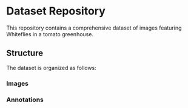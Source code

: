 # Dataset Repository
This repository contains a comprehensive dataset of images featuring Whiteflies in a tomato greenhouse.

## Structure

The dataset is organized as follows:

### Images


### Annotations

